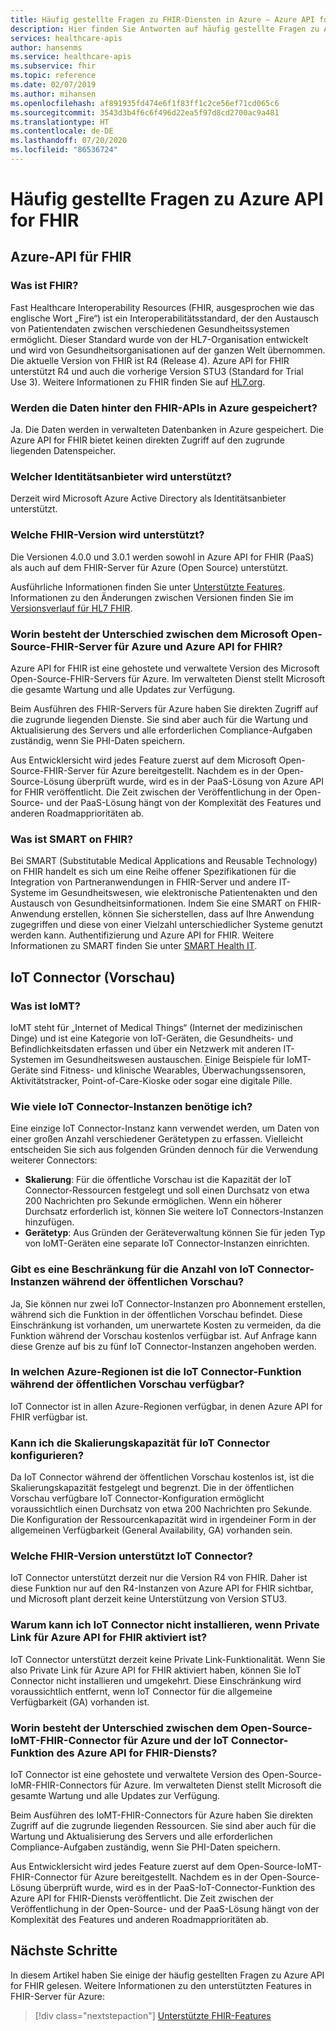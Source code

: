 ```yaml
---
title: Häufig gestellte Fragen zu FHIR-Diensten in Azure – Azure API for FHIR
description: Hier finden Sie Antworten auf häufig gestellte Fragen zu Azure API for FHIR, wie z. B. Angaben zum Speicherort von Daten hinter FHIR-APIs und zur Versionsunterstützung.
services: healthcare-apis
author: hansenms
ms.service: healthcare-apis
ms.subservice: fhir
ms.topic: reference
ms.date: 02/07/2019
ms.author: mihansen
ms.openlocfilehash: af891935fd474e6f1f83ff1c2ce56ef71cd065c6
ms.sourcegitcommit: 3543d3b4f6c6f496d22ea5f97d8cd2700ac9a481
ms.translationtype: HT
ms.contentlocale: de-DE
ms.lasthandoff: 07/20/2020
ms.locfileid: "86536724"
---
```

# <a name="frequently-asked-questions-about-the-azure-api-for-fhir"></a>Häufig gestellte Fragen zu Azure API for FHIR

## <a name="azure-api-for-fhir"></a>Azure-API für FHIR

### <a name="what-is-fhir"></a>Was ist FHIR?
Fast Healthcare Interoperability Resources (FHIR, ausgesprochen wie das englische Wort „Fire“) ist ein Interoperabilitätsstandard, der den Austausch von Patientendaten zwischen verschiedenen Gesundheitssystemen ermöglicht. Dieser Standard wurde von der HL7-Organisation entwickelt und wird von Gesundheitsorganisationen auf der ganzen Welt übernommen. Die aktuelle Version von FHIR ist R4 (Release 4). Azure API for FHIR unterstützt R4 und auch die vorherige Version STU3 (Standard for Trial Use 3). Weitere Informationen zu FHIR finden Sie auf [HL7.org](http://hl7.org/fhir/summary.html).

### <a name="is-the-data-behind-the-fhir-apis-stored-in-azure"></a>Werden die Daten hinter den FHIR-APIs in Azure gespeichert?

Ja. Die Daten werden in verwalteten Datenbanken in Azure gespeichert. Die Azure API for FHIR bietet keinen direkten Zugriff auf den zugrunde liegenden Datenspeicher.

### <a name="what-identity-provider-do-you-support"></a>Welcher Identitätsanbieter wird unterstützt?

Derzeit wird Microsoft Azure Active Directory als Identitätsanbieter unterstützt.

### <a name="what-fhir-version-do-you-support"></a>Welche FHIR-Version wird unterstützt?

Die Versionen 4.0.0 und 3.0.1 werden sowohl in Azure API for FHIR (PaaS) als auch auf dem FHIR-Server für Azure (Open Source) unterstützt.

Ausführliche Informationen finden Sie unter [Unterstützte Features](fhir-features-supported.md). Informationen zu den Änderungen zwischen Versionen finden Sie im [Versionsverlauf für HL7 FHIR](https://hl7.org/fhir/R4/history.html).

### <a name="whats-the-difference-between-the-open-source-microsoft-fhir-server-for-azure-and-the-azure-api-for-fhir"></a>Worin besteht der Unterschied zwischen dem Microsoft Open-Source-FHIR-Server für Azure und Azure API for FHIR?

Azure API for FHIR ist eine gehostete und verwaltete Version des Microsoft Open-Source-FHIR-Servers für Azure. Im verwalteten Dienst stellt Microsoft die gesamte Wartung und alle Updates zur Verfügung. 

Beim Ausführen des FHIR-Servers für Azure haben Sie direkten Zugriff auf die zugrunde liegenden Dienste. Sie sind aber auch für die Wartung und Aktualisierung des Servers und alle erforderlichen Compliance-Aufgaben zuständig, wenn Sie PHI-Daten speichern.

Aus Entwicklersicht wird jedes Feature zuerst auf dem Microsoft Open-Source-FHIR-Server für Azure bereitgestellt. Nachdem es in der Open-Source-Lösung überprüft wurde, wird es in der PaaS-Lösung von Azure API for FHIR veröffentlicht. Die Zeit zwischen der Veröffentlichung in der Open-Source- und der PaaS-Lösung hängt von der Komplexität des Features und anderen Roadmapprioritäten ab. 

### <a name="what-is-smart-on-fhir"></a>Was ist SMART on FHIR?

Bei SMART (Substitutable Medical Applications and Reusable Technology) on FHIR handelt es sich um eine Reihe offener Spezifikationen für die Integration von Partneranwendungen in FHIR-Server und andere IT-Systeme im Gesundheitswesen, wie elektronische Patientenakten und den Austausch von Gesundheitsinformationen. Indem Sie eine SMART on FHIR-Anwendung erstellen, können Sie sicherstellen, dass auf Ihre Anwendung zugegriffen und diese von einer Vielzahl unterschiedlicher Systeme genutzt werden kann.
Authentifizierung und Azure API for FHIR. Weitere Informationen zu SMART finden Sie unter [SMART Health IT](https://smarthealthit.org/).


## <a name="iot-connector-preview"></a>IoT Connector (Vorschau)

### <a name="what-is-iomt"></a>Was ist IoMT?
IoMT steht für „Internet of Medical Things“ (Internet der medizinischen Dinge) und ist eine Kategorie von IoT-Geräten, die Gesundheits- und Befindlichkeitsdaten erfassen und über ein Netzwerk mit anderen IT-Systemen im Gesundheitswesen austauschen. Einige Beispiele für IoMT-Geräte sind Fitness- und klinische Wearables, Überwachungssensoren, Aktivitätstracker, Point-of-Care-Kioske oder sogar eine digitale Pille.

### <a name="how-many-iot-connectors-do-i-need"></a>Wie viele IoT Connector-Instanzen benötige ich?
Eine einzige IoT Connector-Instanz kann verwendet werden, um Daten von einer großen Anzahl verschiedener Gerätetypen zu erfassen. Vielleicht entscheiden Sie sich aus folgenden Gründen dennoch für die Verwendung weiterer Connectors:
- **Skalierung**: Für die öffentliche Vorschau ist die Kapazität der IoT Connector-Ressourcen festgelegt und soll einen Durchsatz von etwa 200 Nachrichten pro Sekunde ermöglichen. Wenn ein höherer Durchsatz erforderlich ist, können Sie weitere IoT Connectors-Instanzen hinzufügen.
- **Gerätetyp**: Aus Gründen der Geräteverwaltung können Sie für jeden Typ von IoMT-Geräten eine separate IoT Connector-Instanzen einrichten.

### <a name="is-there-a-limit-on-number-of-iot-connectors-during-public-preview"></a>Gibt es eine Beschränkung für die Anzahl von IoT Connector-Instanzen während der öffentlichen Vorschau?
Ja, Sie können nur zwei IoT Connector-Instanzen pro Abonnement erstellen, während sich die Funktion in der öffentlichen Vorschau befindet. Diese Einschränkung ist vorhanden, um unerwartete Kosten zu vermeiden, da die Funktion während der Vorschau kostenlos verfügbar ist. Auf Anfrage kann diese Grenze auf bis zu fünf IoT Connector-Instanzen angehoben werden.

### <a name="what-azure-regions-iot-connector-feature-is-available-during-public-preview"></a>In welchen Azure-Regionen ist die IoT Connector-Funktion während der öffentlichen Vorschau verfügbar?
IoT Connector ist in allen Azure-Regionen verfügbar, in denen Azure API for FHIR verfügbar ist.

### <a name="can-i-configure-scaling-capacity-for-iot-connector"></a>Kann ich die Skalierungskapazität für IoT Connector konfigurieren?
Da IoT Connector während der öffentlichen Vorschau kostenlos ist, ist die Skalierungskapazität festgelegt und begrenzt. Die in der öffentlichen Vorschau verfügbare IoT Connector-Konfiguration ermöglicht voraussichtlich einen Durchsatz von etwa 200 Nachrichten pro Sekunde. Die Konfiguration der Ressourcenkapazität wird in irgendeiner Form in der allgemeinen Verfügbarkeit (General Availability, GA) vorhanden sein.

### <a name="what-fhir-version-does-iot-connector-support"></a>Welche FHIR-Version unterstützt IoT Connector?
IoT Connector unterstützt derzeit nur die Version R4 von FHIR. Daher ist diese Funktion nur auf den R4-Instanzen von Azure API for FHIR sichtbar, und Microsoft plant derzeit keine Unterstützung von Version STU3.

### <a name="why-cant-i-install-iot-connector-when-private-link-is-enabled-on-azure-api-for-fhir"></a>Warum kann ich IoT Connector nicht installieren, wenn Private Link für Azure API for FHIR aktiviert ist?
IoT Connector unterstützt derzeit keine Private Link-Funktionalität. Wenn Sie also Private Link für Azure API for FHIR aktiviert haben, können Sie IoT Connector nicht installieren und umgekehrt. Diese Einschränkung wird voraussichtlich entfernt, wenn IoT Connector für die allgemeine Verfügbarkeit (GA) vorhanden ist.

### <a name="whats-the-difference-between-the-open-source-iomt-fhir-connector-for-azure-and-iot-connector-feature-of-azure-api-for-fhir-service"></a>Worin besteht der Unterschied zwischen dem Open-Source-IoMT-FHIR-Connector für Azure und der IoT Connector-Funktion des Azure API for FHIR-Diensts?
IoT Connector ist eine gehostete und verwaltete Version des Open-Source-IoMR-FHIR-Connectors für Azure. Im verwalteten Dienst stellt Microsoft die gesamte Wartung und alle Updates zur Verfügung.

Beim Ausführen des IoMT-FHIR-Connectors für Azure haben Sie direkten Zugriff auf die zugrunde liegenden Ressourcen. Sie sind aber auch für die Wartung und Aktualisierung des Servers und alle erforderlichen Compliance-Aufgaben zuständig, wenn Sie PHI-Daten speichern.

Aus Entwicklersicht wird jedes Feature zuerst auf dem Open-Source-IoMT-FHIR-Connector für Azure bereitgestellt. Nachdem es in der Open-Source-Lösung überprüft wurde, wird es in der PaaS-IoT-Connector-Funktion des Azure API for FHIR-Diensts veröffentlicht. Die Zeit zwischen der Veröffentlichung in der Open-Source- und der PaaS-Lösung hängt von der Komplexität des Features und anderen Roadmapprioritäten ab.

## <a name="next-steps"></a>Nächste Schritte

In diesem Artikel haben Sie einige der häufig gestellten Fragen zu Azure API for FHIR gelesen. Weitere Informationen zu den unterstützten Features in FHIR-Server für Azure:
 
>[!div class="nextstepaction"]
>[Unterstützte FHIR-Features](fhir-features-supported.md)